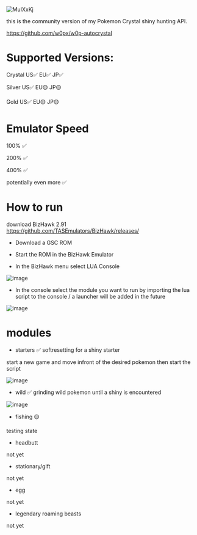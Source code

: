 ![MuIXxKj](https://github.com/w0px/autocrystal-community-version/assets/152983879/0ac9ab7d-fbea-4395-974f-002211fae965)

  
this is the community version of my Pokemon Crystal shiny hunting API.

https://github.com/w0px/w0p-autocrystal

# Supported Versions:

Crystal US✅ EU✅ JP✅

Silver US✅ EU🟡 JP🟡

Gold US✅ EU🟡 JP🟡


# Emulator Speed

100% ✅

200% ✅

400% ✅

potentially even more ✅

# How to run

download BizHawk 2.91
https://github.com/TASEmulators/BizHawk/releases/

- Download a GSC ROM

- Start the ROM in the BizHawk Emulator

- In the BizHawk menu select LUA Console

![image](https://github.com/w0px/autocrystalprivate/assets/152983879/3f4e8e0c-d3a1-49fe-9853-f0aac4a04d2e)

- In the console select the module you want to run by importing the lua script to the console / a launcher will be added in the future

![image](https://github.com/w0px/autocrystalprivate/assets/152983879/ae20fbce-1346-4566-8643-486ca3d4d655)

# modules

- starters ✅
softresetting for a shiny starter

start a new game and move infront of the desired pokemon then start the script

![image](https://github.com/w0px/autocrystalprivate/assets/152983879/e17e2292-a17a-485c-82b2-f67b709c171e)


- wild ✅
grinding wild pokemon until a shiny is encountered

![image](https://github.com/w0px/autocrystalprivate/assets/152983879/5548e6e4-efc3-47e6-b334-491ed8bba01b)


- fishing 🟡

testing state

- headbutt 

not yet

- stationary/gift

not yet

- egg

not yet

- legendary roaming beasts

not yet
